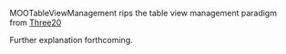 MOOTableViewManagement rips the table view management paradigm from [Three20](https://github.com/facebook/three20)

Further explanation forthcoming.

